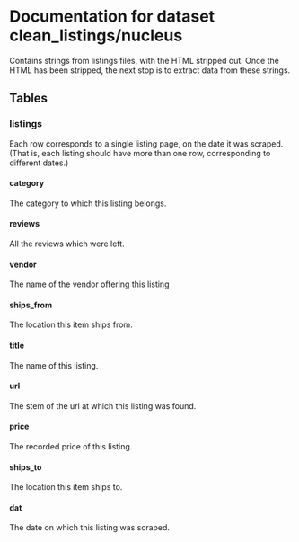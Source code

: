 # Documentation for dataset clean_listings/nucleus

Contains strings from listings files, with the HTML stripped out. Once the HTML has been stripped, the next stop is to extract data from these strings.

## Tables

### listings

Each row corresponds to a single listing page, on the date it was scraped. (That is, each listing should have more than one row, corresponding to different dates.)

####       category

The category to which this listing belongs.

####       reviews

All the reviews which were left.

####       vendor

The name of the vendor offering this listing

####       ships_from

The location this item ships from.

####       title

The name of this listing.

####       url

The stem of the url at which this listing was found.

####       price

The recorded price of this listing.

####       ships_to

The location this item ships to.

####       dat

The date on which this listing was scraped.


